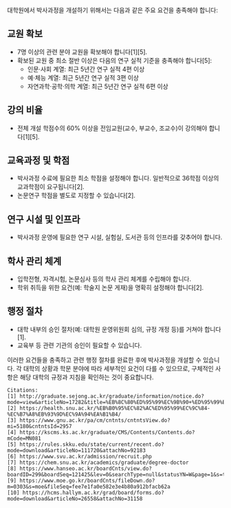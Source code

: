 대학원에서 박사과정을 개설하기 위해서는 다음과 같은 주요 요건을 충족해야 합니다:

## 교원 확보

- 7명 이상의 관련 분야 교원을 확보해야 합니다[1][5].
- 확보된 교원 중 최소 절반 이상은 다음의 연구 실적 기준을 충족해야 합니다[5]:
  - 인문·사회 계열: 최근 5년간 연구 실적 4편 이상
  - 예·체능 계열: 최근 5년간 연구 실적 3편 이상
  - 자연과학·공학·의학 계열: 최근 5년간 연구 실적 6편 이상

## 강의 비율

- 전체 개설 학점수의 60% 이상을 전임교원(교수, 부교수, 조교수)이 강의해야 합니다[1][5].

## 교육과정 및 학점

- 박사과정 수료에 필요한 최소 학점을 설정해야 합니다. 일반적으로 36학점 이상의 교과학점이 요구됩니다[2].
- 논문연구 학점을 별도로 지정할 수 있습니다[2].

## 연구 시설 및 인프라

- 박사과정 운영에 필요한 연구 시설, 실험실, 도서관 등의 인프라를 갖추어야 합니다.

## 학사 관리 체계

- 입학전형, 자격시험, 논문심사 등의 학사 관리 체계를 수립해야 합니다.
- 학위 취득을 위한 요건(예: 학술지 논문 게재)을 명확히 설정해야 합니다[2].

## 행정 절차

- 대학 내부의 승인 절차(예: 대학원 운영위원회 심의, 규정 개정 등)를 거쳐야 합니다[1].
- 교육부 등 관련 기관의 승인이 필요할 수 있습니다.

이러한 요건들을 충족하고 관련 행정 절차를 완료한 후에 박사과정을 개설할 수 있습니다. 각 대학의 상황과 학문 분야에 따라 세부적인 요건이 다를 수 있으므로, 구체적인 사항은 해당 대학의 규정과 지침을 확인하는 것이 중요합니다.

```
Citations:
[1] http://graduate.sejong.ac.kr/graduate/information/notice.do?mode=view&articleNo=17282&title=%EB%8C%80%ED%95%99%EC%9B%90+%ED%95%99%EA%B3%BC%28%EC%A0%84%EA%B3%B5%29%EC%8B%A0%EC%84%A4+%EC%A0%88%EC%B0%A8
[2] https://health.snu.ac.kr/%EB%B0%95%EC%82%AC%ED%95%99%EC%9C%84-%EC%B7%A8%EB%93%9D%EC%9A%94%EA%B1%B4/
[3] https://www.gnu.ac.kr/pa/cm/cntnts/cntntsView.do?mi=5180&cntntsId=2957
[4] https://kscms.ks.ac.kr/graduate/CMS/Contents/Contents.do?mCode=MN081
[5] https://rules.skku.edu/state/current/recent.do?mode=download&articleNo=111720&attachNo=92183
[6] https://www.svu.ac.kr/admission/recruit.php
[7] https://chem.snu.ac.kr/academics/graduate/degree-doctor
[8] https://www.hanseo.ac.kr/boardCnts/view.do?boardID=299&boardSeq=121425&lev=0&searchType=null&statusYN=W&page=1&s=ta&m=040102&opType=N
[9] https://www.moe.go.kr/boardCnts/fileDown.do?m=0303&s=moe&fileSeq=fee7e1fa0e582e3e4b80a912bfacb62a
[10] https://hcms.hallym.ac.kr/grad/board/forms.do?mode=download&articleNo=26558&attachNo=31158
```
